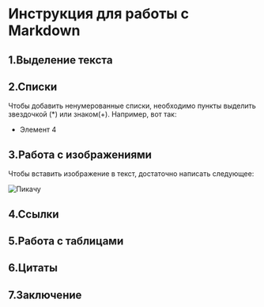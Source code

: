 # Инструкция для работы с Markdown

## 1.Выделение текста 

## 2.Списки 
Чтобы добавить ненумерованные списки, необходимо пункты выделить звездочкой (*) или знаком(+). Например, вот так:
+ Элемент 4

## 3.Работа с изображениями

Чтобы вставить изображение в текст, достаточно написать следующее:

![Пикачу](0.jpg)

## 4.Ссылки

## 5.Работа с таблицами

## 6.Цитаты

## 7.Заключение